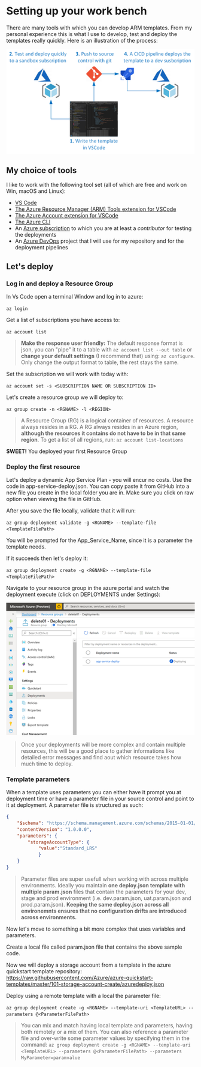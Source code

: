 # Setting up your work bench

There are many tools with which you can develop ARM templates. From my personal experience this is what I use to develop, test and deploy the templates really quickly. Here is an illustration of the process:

![image](https://github.com/JeromeVigne/InfraAsCode-introduction/blob/master/images/Workbench.png)


## My choice of tools
I like to work with the following tool set (all of which are free and work on Win, macOS and Linux):
- [VS Code](https://code.visualstudio.com/)
- [The Azure Resource Manager (ARM) Tools extension for VSCode](https://marketplace.visualstudio.com/items?itemName=msazurermtools.azurerm-vscode-tools)
- [The Azure Account extension for VSCode](https://marketplace.visualstudio.com/items?itemName=ms-vscode.azure-account)
- [The Azure CLI](https://docs.microsoft.com/en-us/cli/azure/install-azure-cli?view=azure-cli-latest)
- An [Azure subscription](https://azure.microsoft.com/en-us/free/) to which you are at least a *contributor* for testing the deployments
- An [Azure DevOps](https://dev.azure.com) project that I will use for my repository and for the deployment pipelines

## Let's deploy

### Log in and deploy a Resource Group
In Vs Code open a terminal Window and log in to azure: 

`az login`

Get a list of subscriptions you have access to: 

`az account list`

> **Make the response user friendly:** The default response format is json, you can "pipe" it to a table with `az account list --out table` or **change your default settings** (I recommend that) using: `az configure`. Only change the output format to table, the rest stays the same.

Set the subscription we will work with today with:

`az account set -s <SUBSCRIPTION NAME OR SUBSCRIPTION ID>`

Let's create a resource group we will deploy to:

`az group create -n <RGNAME> -l <REGION>`
> A Resource Group (RG) is a logical container of resources. A resource always resides in a RG. A RG always resides in an Azure region, **although the resources it contains do not have to be in that same region**. To get a list of all regions, run: `az account list-locations`

**SWEET!** You deployed your first Resource Group

### Deploy the first resource

Let's deploy a dynamic App Service Plan - you will encur no costs. Use the code in app-service-deploy.json. You can copy paste it from GitHub into a new file you create in the local folder you are in. Make sure you click on raw option when viewing the file in GitHub.

After you save the file locally, validate that it will run:

`az group deployment validate -g <RGNAME> --template-file <TemplateFilePath>`

You will be prompted for the App_Service_Name, since it is a parameter the template needs.

If it succeeds then let's deploy it:

`az group deployment create -g <RGNAME> --template-file <TemplateFilePath>`

Navigate to your resource group in the azure portal and watch the deployment execute (click on DEPLOYMENTS under Settings):

![image](https://github.com/JeromeVigne/InfraAsCode-introduction/blob/master/images/watch_deployment.PNG)

> Once your deployments will be more complex and contain multiple resources, this will be a good place to gather informations like detailed error messages and find aout which resource takes how much time to deploy.

### Template parameters

When a template uses parameters you can either have it prompt you at deployment time or have a parameter file in your source control and point to it at deployment. A parameter file is structured as such:
```json
{
    "$schema": "https://schema.management.azure.com/schemas/2015-01-01/deploymentParameters.json#",
    "contentVersion": "1.0.0.0",
    "parameters": {
        "storageAccountType": {
            "value":"Standard_LRS"
            }
    }
}
```
> Parameter files are super usefull when working with across multiple environments. Ideally you maintain **one deploy.json template with multiple param.json** files that contain the parameters for your dev, stage and prod environment (i.e. dev.param.json, uat.param.json and prod.param.json). **Keeping the same deploy.json across all environemnts ensures that no configuration drifts are introduced across environments.**

Now let's move to something a bit more complex that uses variables and parameters.

Create a local file called param.json file that contains the above sample code.

Now we will deploy a storage account from a template in the azure quickstart template repository:
https://raw.githubusercontent.com/Azure/azure-quickstart-templates/master/101-storage-account-create/azuredeploy.json

Deploy using a remote template with a local the parameter file:

`az group deployment create -g <RGNAME> --template-uri <TemplateURL> --parameters @<ParameterFilePath>`

> You can mix and match having local template and parameters, having both remotely or a mix of them. You can also reference a parameter file and over-write some parameter values by specifying them in the command: `az group deployment create -g <RGNAME> --template-uri <TemplateURL> --parameters @<ParameterFilePath> --parameters MyParameter=paramvalue`

